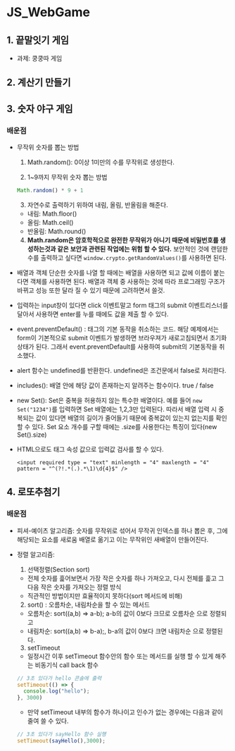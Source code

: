 # JS_WebGame

## 1. 끝말잇기 게임

- 과제: 쿵쿵따 게임

## 2. 계산기 만들기

## 3. 숫자 야구 게임

### 배운점

- 무작위 숫자를 뽑는 방법

  1. Math.random(): 0이상 1미만의 수를 무작위로 생성한다.

  2. 1~9까지 무작위 숫자 뽑는 방법

  ```JavaScript
  Math.random() * 9 + 1
  ```

  3. 자연수로 출력하기 위하여 내림, 올림, 반올림을 해준다.

  - 내림: Math.floor()
  - 올림: Math.ceil()
  - 반올림: Math.round()

  4. **Math.random은 암호학적으로 완전한 무작위가 아니기 때문에 비밀번호를 생성하는것과 같은 보안과 관련된 작업에는 위험 할 수 있다.** 보안적인 것에 랜덤한 수를 출력하고 싶다면 `window.crypto.getRandomValues()`를 사용하면 된다.

- 배열과 객체
  단순한 숫자를 나열 할 때에는 배열을 사용하면 되고 값에 이름이 붙는다면 객체를 사용하면 된다. 배열과 객체 중 사용하는 것에 따라 프로그래밍 구조가 바뀌고 성능 또한 달라 질 수 있기 때문에 고려하면서 쓸것.

- 입력하는 input창이 있다면 click 이벤트말고 form 태그의 submit 이벤트리스너를 달아서 사용하면 enter를 누를 때에도 값을 제출 할 수 있다.

- event.preventDefault() : 태그의 기본 동작을 취소하는 코드. 해당 예제에서는 form이 기본적으로 submit 이벤트가 발생하면 브라우져가 새로고침되면서 초기화상태가 된다. 그래서 event.preventDefault를 사용하여 submit의 기본동작을 취소했다.

- alert 함수는 undefined를 반환한다. undefined은 조건문에서 false로 처리한다.

- includes(): 배열 안에 해당 값이 존재하는지 알려주는 함수이다. true / false

- new Set(): Set은 중복을 허용하지 않는 특수한 배열이다. 예를 들어 `new Set("1234")`를 입력하면 Set 배열에는 1,2,3만 입력된다. 따라서 배열 입력 시 중복되는 값이 있다면 배열의 길이가 줄어들기 때문에 중복값이 있는지 없는지를 확인 할 수 있다. Set 요소 개수를 구할 때에는 .size를 사용한다는 특징이 있다(new Set().size)

- HTML으로도 태그 속성 값으로 입력값 검사를 할 수 있다.
  ```
  <input required type = "text" minlength = "4" maxlength = "4" pattern = "^(?!.*(.).*\1)\d{4}$" />
  ```

## 4. 로또추첨기

### 배운점

- 피셔-예이츠 알고리즘: 숫자를 무작위로 섞어서 무작귀 인덱스를 하나 뽑은 후, 그에 해당되는 요소를 새로움 배열로 옮기고 이는 무작위인 새배열이 만들어진다.

- 정렬 알고리즘:

  1. 선택정렬(Section sort)

  - 전체 숫자를 흝어보면서 가장 작은 숫자를 하나 가져오고, 다시 전체를 흝고 그 다음 작은 숫자를 가져오는 정렬 방식
  - 직관적인 방법이지만 효율적이지 못하다(sort 메서드에 비해)

  2. sort() : 오름차순, 내림차순을 할 수 있는 메서드

  - 오름차순: sort((a,b) => a-b); a-b의 값이 0보다 크므로 오름차순 으로 정렬되고
  - 내림차순: sort((a,b) => b-a);, b-a의 값이 0보다 크면 내림차순 으로 정렬된다.

  3. setTimeout

  - 일정시간 이후 setTimeout 함수안의 함수 또는 메서드를 실행 할 수 있게 해주는 비동기식 call back 함수

  ```JavaScript
  // 3초 있다가 hello 콘솔에 출력
  setTimeout(() => {
    console.log("hello");
  }, 3000)
  ```

  - 만약 setTimeout 내부의 함수가 하나이고 인수가 없는 경우에는 다음과 같이 줄여 쓸 수 있다.

  ```JavaScript
  // 3초 있다가 sayHello 함수 실행
  setTimeout(sayHello(),3000);
  ```
